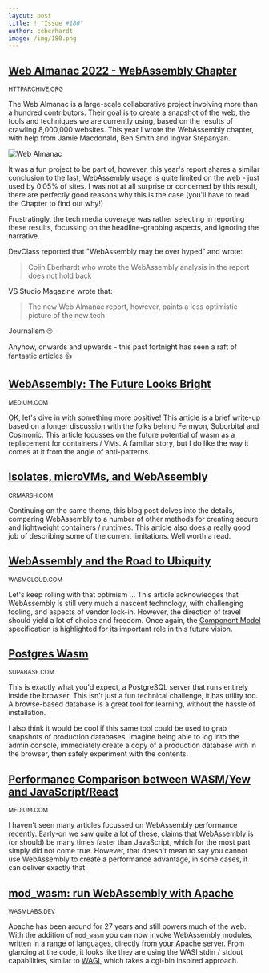 ```yaml
---
layout: post
title: ! "Issue #180"
author: ceberhardt
image: /img/180.png
---
```


## [Web Almanac 2022 - WebAssembly Chapter](https://almanac.httparchive.org/en/2022/webassembly)

<small>HTTPARCHIVE.ORG</small>

The Web Almanac is a large-scale collaborative project involving more than a hundred contributors. Their goal is to create a snapshot of the web, the tools and techniques we are currently using, based on the results of crawling 8,000,000 websites. This year I wrote the WebAssembly chapter, with help from Jamie Macdonald, Ben Smith and Ingvar Stepanyan.

![Web Almanac](https://wasmweekly.news/img/180.png)

It was a fun project to be part of, however, this year's report shares a similar conclusion to the last, WebAssembly usage is quite limited on the web - just used by 0.05% of sites. I was not at all surprise or concerned by this result, there are perfectly good reasons why this is the case (you'll have to read the Chapter to find out why!)

Frustratingly, the tech media coverage was rather selecting in reporting these results, focussing on the headline-grabbing aspects, and ignoring the narrative.

DevClass reported that "WebAssembly may be over hyped" and wrote:

> Colin Eberhardt who wrote the WebAssembly analysis in the report does not hold back

VS Studio Magazine wrote that:

> The new Web Almanac report, however, paints a less optimistic picture of the new tech

Journalism 🙄

Anyhow, onwards and upwards - this past fortnight has seen a raft of fantastic articles 👍

## [WebAssembly: The Future Looks Bright](https://chsrbrts.medium.com/webassembly-the-future-looks-bright-6c76a0afc621)

<small>MEDIUM.COM</small>

OK, let's dive in with something more positive! This article is a brief write-up based on a longer discussion with the folks behind Fermyon, Suborbital and Cosmonic. This article focusses on the future potential of wasm as a replacement for containers / VMs. A familiar story, but I do like the way it comes at it from the angle of  anti-patterns.

## [Isolates, microVMs, and WebAssembly](https://notes.crmarsh.com/isolates-microvms-and-webassembly)

<small>CRMARSH.COM</small>

Continuing on the same theme, this blog post delves into the details, comparing WebAssembly to a number of other methods for creating secure and lightweight containers / runtimes. This article also does a really good job of describing some of the current limitations. Well worth a read.

## [WebAssembly and the Road to Ubiquity](https://wasmcloud.com/blog/road_to_ubiquity/)

<small>WASMCLOUD.COM</small>

Let's keep rolling with that optimism ... This article acknowledges that WebAssembly is still very much a nascent technology, with challenging tooling, and aspects of vendor lock-in. However, the direction of travel should yield a lot of choice and freedom. Once again, the [Component Model](https://github.com/WebAssembly/component-model) specification is highlighted for its important role in this future vision.

## [Postgres Wasm](https://supabase.com/blog/postgres-wasm)

<small>SUPABASE.COM</small>

This is exactly what you'd expect, a PostgreSQL server that runs entirely inside the browser. This isn't just a fun technical challenge, it has utility too. A browse-based database is a great tool for learning, without the hassle of installation.

I also think it would be cool if this same tool could be used to grab snapshots of production databases. Imagine being able to log into the admin console, immediately create a copy of a production database with in the browser, then safely experiment with the contents.

## [Performance Comparison between WASM/Yew and JavaScript/React](https://medium.com/@0x4ndy/performance-comparison-between-wasm-yew-and-javascript-react-part-1-5accafce6315)

<small>MEDIUM.COM</small>

I haven't seen many articles focussed on WebAssembly performance recently. Early-on we saw quite a lot of these, claims that WebAssembly is (or should) be many times faster than JavaScript, which for the most part simply did not come true. However, that doesn't mean to say you cannot use WebAssembly to create a performance advantage, in some cases, it can deliver exactly that.

## [mod_wasm: run WebAssembly with Apache](https://wasmlabs.dev/articles/apache-mod-wasm/)

<small>WASMLABS.DEV</small>

Apache has been around for 27 years and still powers much of the web. With the addition of `mod_wasm` you can now invoke WebAssembly modules, written in a range of languages, directly from your Apache server. From glancing at the code, it looks like they are using the WASI stdin / stdout capabilities, similar to [WAGI](https://github.com/deislabs/wagi), which takes a cgi-bin inspired approach.

